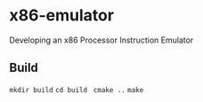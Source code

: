 # x86-emulator
Developing an x86 Processor Instruction Emulator

## Build

```mkdir build```
```cd build ```
```cmake ..```
```make```